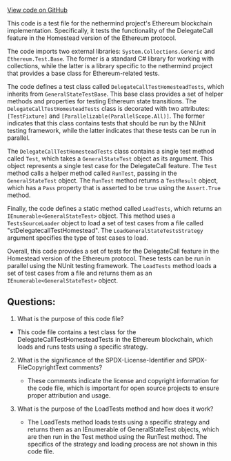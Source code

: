 [View code on GitHub](https://github.com/nethermindeth/nethermind/Ethereum.Blockchain.Test/DelegateCallTestHomesteadTests.cs)

This code is a test file for the nethermind project's Ethereum blockchain implementation. Specifically, it tests the functionality of the DelegateCall feature in the Homestead version of the Ethereum protocol. 

The code imports two external libraries: `System.Collections.Generic` and `Ethereum.Test.Base`. The former is a standard C# library for working with collections, while the latter is a library specific to the nethermind project that provides a base class for Ethereum-related tests. 

The code defines a test class called `DelegateCallTestHomesteadTests`, which inherits from `GeneralStateTestBase`. This base class provides a set of helper methods and properties for testing Ethereum state transitions. The `DelegateCallTestHomesteadTests` class is decorated with two attributes: `[TestFixture]` and `[Parallelizable(ParallelScope.All)]`. The former indicates that this class contains tests that should be run by the NUnit testing framework, while the latter indicates that these tests can be run in parallel. 

The `DelegateCallTestHomesteadTests` class contains a single test method called `Test`, which takes a `GeneralStateTest` object as its argument. This object represents a single test case for the DelegateCall feature. The `Test` method calls a helper method called `RunTest`, passing in the `GeneralStateTest` object. The `RunTest` method returns a `TestResult` object, which has a `Pass` property that is asserted to be `true` using the `Assert.True` method. 

Finally, the code defines a static method called `LoadTests`, which returns an `IEnumerable<GeneralStateTest>` object. This method uses a `TestsSourceLoader` object to load a set of test cases from a file called "stDelegatecallTestHomestead". The `LoadGeneralStateTestsStrategy` argument specifies the type of test cases to load. 

Overall, this code provides a set of tests for the DelegateCall feature in the Homestead version of the Ethereum protocol. These tests can be run in parallel using the NUnit testing framework. The `LoadTests` method loads a set of test cases from a file and returns them as an `IEnumerable<GeneralStateTest>` object.
## Questions: 
 1. What is the purpose of this code file?
   - This code file contains a test class for the DelegateCallTestHomesteadTests in the Ethereum blockchain, which loads and runs tests using a specific strategy.

2. What is the significance of the SPDX-License-Identifier and SPDX-FileCopyrightText comments?
   - These comments indicate the license and copyright information for the code file, which is important for open source projects to ensure proper attribution and usage.

3. What is the purpose of the LoadTests method and how does it work?
   - The LoadTests method loads tests using a specific strategy and returns them as an IEnumerable of GeneralStateTest objects, which are then run in the Test method using the RunTest method. The specifics of the strategy and loading process are not shown in this code file.